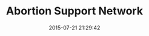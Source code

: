 ---
layout: post
title:  Abortion Support Network
date:   2015-07-21 21:29:42
categories: resources
link: https://www.abortionsupport.org.uk/
---